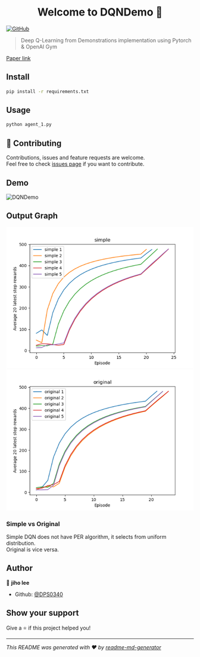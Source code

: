 <h1 align="center">Welcome to DQNDemo 👋</h1>
<p>
  <a href="#" target="_blank">
    <img alt="GitHub" src="https://img.shields.io/github/license/DPS0340/DQNDemo">
  </a>
</p>

> Deep Q-Learning from Demonstrations implementation using Pytorch & OpenAI Gym

[Paper link](2018-Deep_Q-Learning_from_Demonstrations-AAAI-406.pdf)

## Install

```sh
pip install -r requirements.txt
```

## Usage

```sh
python agent_1.py
```

## 🤝 Contributing

Contributions, issues and feature requests are welcome.<br />
Feel free to check [issues page](https://github.com/DPS0340/DQNDemo/issues) if you want to contribute.<br />

## Demo
![DQNDemo](https://user-images.githubusercontent.com/32592965/109403989-09729100-79a5-11eb-95eb-f2327e3078b9.gif)

## Output Graph
![simple DQN](https://github.com/DPS0340/DQNDemo/blob/master/plot_use_per_False.png)
![original DQN](https://github.com/DPS0340/DQNDemo/blob/master/plot_use_per_True.png)

### Simple vs Original

Simple DQN does not have PER algorithm, it selects from uniform distribution.\
Original is vice versa.

## Author

👤 **jiho lee**

* Github: [@DPS0340](https://github.com/DPS0340)

## Show your support

Give a ⭐️ if this project helped you!

***
_This README was generated with ❤️ by [readme-md-generator](https://github.com/kefranabg/readme-md-generator)_
